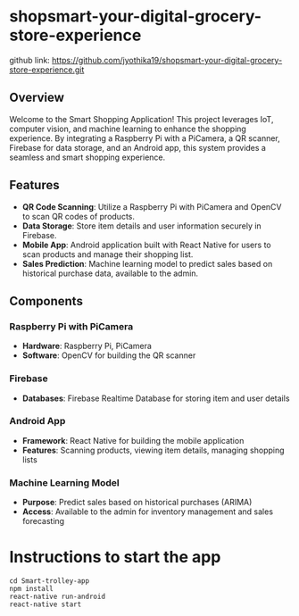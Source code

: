 # shopsmart-your-digital-grocery-store-experience

github link: https://github.com/jyothika19/shopsmart-your-digital-grocery-store-experience.git

## Overview

Welcome to the Smart Shopping Application! This project leverages IoT, computer vision, and machine learning to enhance the shopping experience. By integrating a Raspberry Pi with a PiCamera, a QR scanner, Firebase for data storage, and an Android app, this system provides a seamless and smart shopping experience.

## Features

- **QR Code Scanning**: Utilize a Raspberry Pi with PiCamera and OpenCV to scan QR codes of products.
- **Data Storage**: Store item details and user information securely in Firebase.
- **Mobile App**: Android application built with React Native for users to scan products and manage their shopping list.
- **Sales Prediction**: Machine learning model to predict sales based on historical purchase data, available to the admin.

## Components

### Raspberry Pi with PiCamera

- **Hardware**: Raspberry Pi, PiCamera
- **Software**: OpenCV for building the QR scanner

### Firebase

- **Databases**: Firebase Realtime Database for storing item and user details

### Android App

- **Framework**: React Native for building the mobile application
- **Features**: Scanning products, viewing item details, managing shopping lists

### Machine Learning Model

- **Purpose**: Predict sales based on historical purchases (ARIMA)
- **Access**: Available to the admin for inventory management and sales forecasting

# Instructions to start the app
```git clone https://github.com/tanvi217/Smart-trolley-app.git
cd Smart-trolley-app
npm install
react-native run-android
react-native start
```
